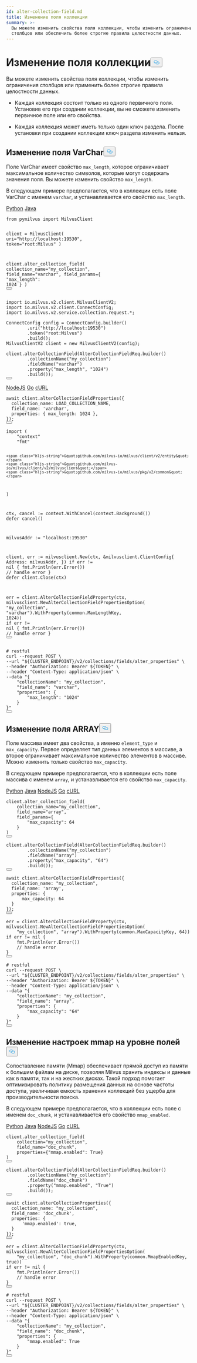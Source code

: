 ```yaml
---
id: alter-collection-field.md
title: Изменение поля коллекции
summary: >-
  Вы можете изменить свойства поля коллекции, чтобы изменить ограничения
  столбцов или обеспечить более строгие правила целостности данных.
---
```

<h1 id="Alter-Collection-Field" class="common-anchor-header">Изменение поля коллекции<button data-href="#Alter-Collection-Field" class="anchor-icon" translate="no">
      <svg translate="no"
        aria-hidden="true"
        focusable="false"
        height="20"
        version="1.1"
        viewBox="0 0 16 16"
        width="16"
      >
        <path
          fill="#0092E4"
          fill-rule="evenodd"
          d="M4 9h1v1H4c-1.5 0-3-1.69-3-3.5S2.55 3 4 3h4c1.45 0 3 1.69 3 3.5 0 1.41-.91 2.72-2 3.25V8.59c.58-.45 1-1.27 1-2.09C10 5.22 8.98 4 8 4H4c-.98 0-2 1.22-2 2.5S3 9 4 9zm9-3h-1v1h1c1 0 2 1.22 2 2.5S13.98 12 13 12H9c-.98 0-2-1.22-2-2.5 0-.83.42-1.64 1-2.09V6.25c-1.09.53-2 1.84-2 3.25C6 11.31 7.55 13 9 13h4c1.45 0 3-1.69 3-3.5S14.5 6 13 6z"
        ></path>
      </svg>
    </button></h1><p>Вы можете изменить свойства поля коллекции, чтобы изменить ограничения столбцов или применить более строгие правила целостности данных.</p>
<div class="alert note">
<ul>
<li><p>Каждая коллекция состоит только из одного первичного поля. Установив его при создании коллекции, вы не сможете изменить первичное поле или его свойства.</p></li>
<li><p>Каждая коллекция может иметь только один ключ раздела. После установки при создании коллекции ключ раздела изменить нельзя.</p></li>
</ul>
</div>
<h2 id="Alter-VarChar-field" class="common-anchor-header">Изменение поля VarChar<button data-href="#Alter-VarChar-field" class="anchor-icon" translate="no">
      <svg translate="no"
        aria-hidden="true"
        focusable="false"
        height="20"
        version="1.1"
        viewBox="0 0 16 16"
        width="16"
      >
        <path
          fill="#0092E4"
          fill-rule="evenodd"
          d="M4 9h1v1H4c-1.5 0-3-1.69-3-3.5S2.55 3 4 3h4c1.45 0 3 1.69 3 3.5 0 1.41-.91 2.72-2 3.25V8.59c.58-.45 1-1.27 1-2.09C10 5.22 8.98 4 8 4H4c-.98 0-2 1.22-2 2.5S3 9 4 9zm9-3h-1v1h1c1 0 2 1.22 2 2.5S13.98 12 13 12H9c-.98 0-2-1.22-2-2.5 0-.83.42-1.64 1-2.09V6.25c-1.09.53-2 1.84-2 3.25C6 11.31 7.55 13 9 13h4c1.45 0 3-1.69 3-3.5S14.5 6 13 6z"
        ></path>
      </svg>
    </button></h2><p>Поле VarChar имеет свойство <code translate="no">max_length</code>, которое ограничивает максимальное количество символов, которые могут содержать значения поля. Вы можете изменить свойство <code translate="no">max_length</code>.</p>
<p>В следующем примере предполагается, что в коллекции есть поле VarChar с именем <code translate="no">varchar</code>, и устанавливается его свойство <code translate="no">max_length</code>.</p>
<div class="multipleCode">
   <a href="#python">Python</a> <a href="#java">Java</a></div>
<pre><code translate="no" class="language-python"><span class="hljs-keyword">from</span> pymilvus <span class="hljs-keyword">import</span> MilvusClient

client = MilvusClient(
    uri=<span class="hljs-string">&quot;http://localhost:19530&quot;</span>,
    token=<span class="hljs-string">&quot;root:Milvus&quot;</span>
)

client.alter_collection_field(
    collection_name=<span class="hljs-string">&quot;my_collection&quot;</span>,
    field_name=<span class="hljs-string">&quot;varchar&quot;</span>,
    field_params={
        <span class="hljs-string">&quot;max_length&quot;</span>: <span class="hljs-number">1024</span>
    }
)
<button class="copy-code-btn"></button></code></pre>
<pre><code translate="no" class="language-java"><span class="hljs-keyword">import</span> io.milvus.v2.client.MilvusClientV2;
<span class="hljs-keyword">import</span> io.milvus.v2.client.ConnectConfig;
<span class="hljs-keyword">import</span> io.milvus.v2.service.collection.request.*;

<span class="hljs-type">ConnectConfig</span> <span class="hljs-variable">config</span> <span class="hljs-operator">=</span> ConnectConfig.builder()
        .uri(<span class="hljs-string">&quot;http://localhost:19530&quot;</span>)
        .token(<span class="hljs-string">&quot;root:Milvus&quot;</span>)
        .build();
<span class="hljs-type">MilvusClientV2</span> <span class="hljs-variable">client</span> <span class="hljs-operator">=</span> <span class="hljs-keyword">new</span> <span class="hljs-title class_">MilvusClientV2</span>(config);

client.alterCollectionField(AlterCollectionFieldReq.builder()
        .collectionName(<span class="hljs-string">&quot;my_collection&quot;</span>)
        .fieldName(<span class="hljs-string">&quot;varchar&quot;</span>)
        .property(<span class="hljs-string">&quot;max_length&quot;</span>, <span class="hljs-string">&quot;1024&quot;</span>)
        .build());
<button class="copy-code-btn"></button></code></pre>
<div class="multipleCode">
   <a href="#javascript">NodeJS</a> <a href="#go">Go</a> <a href="#bash">cURL</a></div>
<pre><code translate="no" class="language-javascript"><span class="hljs-keyword">await</span> client.<span class="hljs-title function_">alterCollectionFieldProperties</span>({
  <span class="hljs-attr">collection_name</span>: <span class="hljs-variable constant_">LOAD_COLLECTION_NAME</span>,
  <span class="hljs-attr">field_name</span>: <span class="hljs-string">&#x27;varchar&#x27;</span>,
  <span class="hljs-attr">properties</span>: { <span class="hljs-attr">max_length</span>: <span class="hljs-number">1024</span> },
});
<button class="copy-code-btn"></button></code></pre>
<pre><code translate="no" class="language-go"><span class="hljs-keyword">import</span> (
    <span class="hljs-string">&quot;context&quot;</span>
    <span class="hljs-string">&quot;fmt&quot;</span>

    <span class="hljs-string">&quot;github.com/milvus-io/milvus/client/v2/entity&quot;</span>
    <span class="hljs-string">&quot;github.com/milvus-io/milvus/client/v2/milvusclient&quot;</span>
    <span class="hljs-string">&quot;github.com/milvus-io/milvus/pkg/v2/common&quot;</span>
)

ctx, cancel := context.WithCancel(context.Background())
<span class="hljs-keyword">defer</span> cancel()

milvusAddr := <span class="hljs-string">&quot;localhost:19530&quot;</span>

client, err := milvusclient.New(ctx, &amp;milvusclient.ClientConfig{
    Address: milvusAddr,
})
<span class="hljs-keyword">if</span> err != <span class="hljs-literal">nil</span> {
    fmt.Println(err.Error())
    <span class="hljs-comment">// handle error</span>
}
<span class="hljs-keyword">defer</span> client.Close(ctx)

err = client.AlterCollectionFieldProperty(ctx, milvusclient.NewAlterCollectionFieldPropertiesOption(
    <span class="hljs-string">&quot;my_collection&quot;</span>, <span class="hljs-string">&quot;varchar&quot;</span>).WithProperty(common.MaxLengthKey, <span class="hljs-number">1024</span>))
<span class="hljs-keyword">if</span> err != <span class="hljs-literal">nil</span> {
    fmt.Println(err.Error())
    <span class="hljs-comment">// handle error</span>
}
<button class="copy-code-btn"></button></code></pre>
<pre><code translate="no" class="language-bash"><span class="hljs-comment"># restful</span>
curl --request POST \
--url <span class="hljs-string">&quot;<span class="hljs-variable">${CLUSTER_ENDPOINT}</span>/v2/collections/fields/alter_properties&quot;</span> \
--header <span class="hljs-string">&quot;Authorization: Bearer <span class="hljs-variable">${TOKEN}</span>&quot;</span> \
--header <span class="hljs-string">&quot;Content-Type: application/json&quot;</span> \
--data <span class="hljs-string">&quot;{
    &quot;</span>collectionName<span class="hljs-string">&quot;: &quot;</span>my_collection<span class="hljs-string">&quot;,
    &quot;</span>field_name<span class="hljs-string">&quot;: &quot;</span>varchar<span class="hljs-string">&quot;,
    &quot;</span>properties<span class="hljs-string">&quot;: {
        &quot;</span>max_length<span class="hljs-string">&quot;: &quot;</span>1024<span class="hljs-string">&quot;
    }
}&quot;</span>
<button class="copy-code-btn"></button></code></pre>
<h2 id="Alter-ARRAY-field" class="common-anchor-header">Изменение поля ARRAY<button data-href="#Alter-ARRAY-field" class="anchor-icon" translate="no">
      <svg translate="no"
        aria-hidden="true"
        focusable="false"
        height="20"
        version="1.1"
        viewBox="0 0 16 16"
        width="16"
      >
        <path
          fill="#0092E4"
          fill-rule="evenodd"
          d="M4 9h1v1H4c-1.5 0-3-1.69-3-3.5S2.55 3 4 3h4c1.45 0 3 1.69 3 3.5 0 1.41-.91 2.72-2 3.25V8.59c.58-.45 1-1.27 1-2.09C10 5.22 8.98 4 8 4H4c-.98 0-2 1.22-2 2.5S3 9 4 9zm9-3h-1v1h1c1 0 2 1.22 2 2.5S13.98 12 13 12H9c-.98 0-2-1.22-2-2.5 0-.83.42-1.64 1-2.09V6.25c-1.09.53-2 1.84-2 3.25C6 11.31 7.55 13 9 13h4c1.45 0 3-1.69 3-3.5S14.5 6 13 6z"
        ></path>
      </svg>
    </button></h2><p>Поле массива имеет два свойства, а именно <code translate="no">element_type</code> и <code translate="no">max_capacity</code>. Первое определяет тип данных элементов в массиве, а второе ограничивает максимальное количество элементов в массиве. Можно изменить только свойство <code translate="no">max_capacity</code>.</p>
<p>В следующем примере предполагается, что в коллекции есть поле массива с именем <code translate="no">array</code>, и устанавливается его свойство <code translate="no">max_capacity</code>.</p>
<div class="multipleCode">
   <a href="#python">Python</a> <a href="#java">Java</a> <a href="#javascript">NodeJS</a> <a href="#go">Go</a> <a href="#bash">cURL</a></div>
<pre><code translate="no" class="language-python">client.alter_collection_field(
    collection_name=<span class="hljs-string">&quot;my_collection&quot;</span>,
    field_name=<span class="hljs-string">&quot;array&quot;</span>,
    field_params={
        <span class="hljs-string">&quot;max_capacity&quot;</span>: <span class="hljs-number">64</span>
    }
)
<button class="copy-code-btn"></button></code></pre>
<pre><code translate="no" class="language-java">client.alterCollectionField(AlterCollectionFieldReq.builder()
        .collectionName(<span class="hljs-string">&quot;my_collection&quot;</span>)
        .fieldName(<span class="hljs-string">&quot;array&quot;</span>)
        .property(<span class="hljs-string">&quot;max_capacity&quot;</span>, <span class="hljs-string">&quot;64&quot;</span>)
        .build());
<button class="copy-code-btn"></button></code></pre>
<pre><code translate="no" class="language-javascript"><span class="hljs-keyword">await</span> client.<span class="hljs-title function_">alterCollectionFieldProperties</span>({
  <span class="hljs-attr">collection_name</span>: <span class="hljs-string">&quot;my_collection&quot;</span>,
  <span class="hljs-attr">field_name</span>: <span class="hljs-string">&#x27;array&#x27;</span>,
  <span class="hljs-attr">properties</span>: { 
      <span class="hljs-attr">max_capacity</span>: <span class="hljs-number">64</span> 
  }
});
<button class="copy-code-btn"></button></code></pre>
<pre><code translate="no" class="language-go">err = client.AlterCollectionFieldProperty(ctx, milvusclient.NewAlterCollectionFieldPropertiesOption(
    <span class="hljs-string">&quot;my_collection&quot;</span>, <span class="hljs-string">&quot;array&quot;</span>).WithProperty(common.MaxCapacityKey, <span class="hljs-number">64</span>))
<span class="hljs-keyword">if</span> err != <span class="hljs-literal">nil</span> {
    fmt.Println(err.Error())
    <span class="hljs-comment">// handle error</span>
}
<button class="copy-code-btn"></button></code></pre>
<pre><code translate="no" class="language-bash"><span class="hljs-comment"># restful</span>
curl --request POST \
--url <span class="hljs-string">&quot;<span class="hljs-variable">${CLUSTER_ENDPOINT}</span>/v2/collections/fields/alter_properties&quot;</span> \
--header <span class="hljs-string">&quot;Authorization: Bearer <span class="hljs-variable">${TOKEN}</span>&quot;</span> \
--header <span class="hljs-string">&quot;Content-Type: application/json&quot;</span> \
--data <span class="hljs-string">&quot;{
    &quot;</span>collectionName<span class="hljs-string">&quot;: &quot;</span>my_collection<span class="hljs-string">&quot;,
    &quot;</span>field_name<span class="hljs-string">&quot;: &quot;</span>array<span class="hljs-string">&quot;,
    &quot;</span>properties<span class="hljs-string">&quot;: {
        &quot;</span>max_capacity<span class="hljs-string">&quot;: &quot;</span>64<span class="hljs-string">&quot;
    }
}&quot;</span>
<button class="copy-code-btn"></button></code></pre>
<h2 id="Alter-field-level-mmap-settings" class="common-anchor-header">Изменение настроек mmap на уровне полей<button data-href="#Alter-field-level-mmap-settings" class="anchor-icon" translate="no">
      <svg translate="no"
        aria-hidden="true"
        focusable="false"
        height="20"
        version="1.1"
        viewBox="0 0 16 16"
        width="16"
      >
        <path
          fill="#0092E4"
          fill-rule="evenodd"
          d="M4 9h1v1H4c-1.5 0-3-1.69-3-3.5S2.55 3 4 3h4c1.45 0 3 1.69 3 3.5 0 1.41-.91 2.72-2 3.25V8.59c.58-.45 1-1.27 1-2.09C10 5.22 8.98 4 8 4H4c-.98 0-2 1.22-2 2.5S3 9 4 9zm9-3h-1v1h1c1 0 2 1.22 2 2.5S13.98 12 13 12H9c-.98 0-2-1.22-2-2.5 0-.83.42-1.64 1-2.09V6.25c-1.09.53-2 1.84-2 3.25C6 11.31 7.55 13 9 13h4c1.45 0 3-1.69 3-3.5S14.5 6 13 6z"
        ></path>
      </svg>
    </button></h2><p>Сопоставление памяти (Mmap) обеспечивает прямой доступ из памяти к большим файлам на диске, позволяя Milvus хранить индексы и данные как в памяти, так и на жестких дисках. Такой подход помогает оптимизировать политику размещения данных на основе частоты доступа, увеличивая емкость хранения коллекций без ущерба для производительности поиска.</p>
<p>В следующем примере предполагается, что в коллекции есть поле с именем <code translate="no">doc_chunk</code>, и устанавливается его свойство <code translate="no">mmap_enabled</code>.</p>
<div class="multipleCode">
   <a href="#python">Python</a> <a href="#java">Java</a> <a href="#javascript">NodeJS</a> <a href="#go">Go</a> <a href="#bash">cURL</a></div>
<pre><code translate="no" class="language-python">client.alter_collection_field(
    collection=<span class="hljs-string">&quot;my_collection&quot;</span>,
    field_name=<span class="hljs-string">&quot;doc_chunk&quot;</span>,
    properties={<span class="hljs-string">&quot;mmap.enabled&quot;</span>: <span class="hljs-literal">True</span>}
)
<button class="copy-code-btn"></button></code></pre>
<pre><code translate="no" class="language-java">client.alterCollectionField(AlterCollectionFieldReq.builder()
        .collectionName(<span class="hljs-string">&quot;my_collection&quot;</span>)
        .fieldName(<span class="hljs-string">&quot;doc_chunk&quot;</span>)
        .property(<span class="hljs-string">&quot;mmap.enabled&quot;</span>, <span class="hljs-string">&quot;True&quot;</span>)
        .build());
<button class="copy-code-btn"></button></code></pre>
<pre><code translate="no" class="language-javascript"><span class="hljs-keyword">await</span> client.<span class="hljs-title function_">alterCollectionProperties</span>({
  <span class="hljs-attr">collection_name</span>: <span class="hljs-string">&quot;my_collection&quot;</span>,
  <span class="hljs-attr">field_name</span>: <span class="hljs-string">&#x27;doc_chunk&#x27;</span>,
  <span class="hljs-attr">properties</span>: { 
      <span class="hljs-string">&#x27;mmap.enabled&#x27;</span>: <span class="hljs-literal">true</span>, 
  }
});
<button class="copy-code-btn"></button></code></pre>
<pre><code translate="no" class="language-go">err = client.AlterCollectionFieldProperty(ctx, milvusclient.NewAlterCollectionFieldPropertiesOption(
    <span class="hljs-string">&quot;my_collection&quot;</span>, <span class="hljs-string">&quot;doc_chunk&quot;</span>).WithProperty(common.MmapEnabledKey, <span class="hljs-literal">true</span>))
<span class="hljs-keyword">if</span> err != <span class="hljs-literal">nil</span> {
    fmt.Println(err.Error())
    <span class="hljs-comment">// handle error</span>
}
<button class="copy-code-btn"></button></code></pre>
<pre><code translate="no" class="language-bash"><span class="hljs-comment"># restful</span>
curl --request POST \
--url <span class="hljs-string">&quot;<span class="hljs-variable">${CLUSTER_ENDPOINT}</span>/v2/collections/fields/alter_properties&quot;</span> \
--header <span class="hljs-string">&quot;Authorization: Bearer <span class="hljs-variable">${TOKEN}</span>&quot;</span> \
--header <span class="hljs-string">&quot;Content-Type: application/json&quot;</span> \
--data <span class="hljs-string">&quot;{
    &quot;</span>collectionName<span class="hljs-string">&quot;: &quot;</span>my_collection<span class="hljs-string">&quot;,
    &quot;</span>field_name<span class="hljs-string">&quot;: &quot;</span>doc_chunk<span class="hljs-string">&quot;,
    &quot;</span>properties<span class="hljs-string">&quot;: {
        &quot;</span>mmap.enabled<span class="hljs-string">&quot;: True
    }
}&quot;</span>
<button class="copy-code-btn"></button></code></pre>
